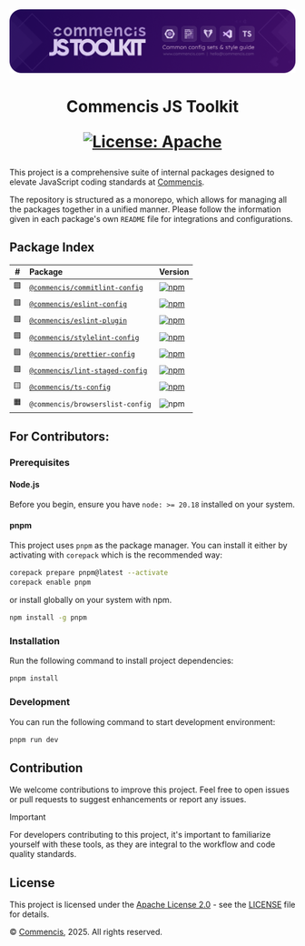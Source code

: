 <picture>
  <source media="(max-width: 400px)" srcset="./assets/js-toolkit-logo-mobile.png">
  <img src="./assets/js-toolkit-logo.png" alt="Commencis JS Toolkit Logo">
</picture>

<h1 align="center">
  Commencis JS Toolkit

[![License: Apache](https://img.shields.io/badge/License-Apache2.0-300E77.svg)](LICENSE)

</h1>

This project is a comprehensive suite of internal packages designed to elevate JavaScript coding standards at [Commencis](https://www.commencis.com/).

The repository is structured as a monorepo, which allows for managing all the packages together in a unified manner. Please follow the information given in each package's own `README` file for integrations and configurations.

## Package Index

| #   | Package                                                          | Version                                                                                                                                                       |
| --- | :--------------------------------------------------------------- | ------------------------------------------------------------------------------------------------------------------------------------------------------------- |
| 🟩  | [`@commencis/commitlint-config`](./packages/commitlint-config)   | [![npm](https://img.shields.io/npm/v/@commencis/commitlint-config?style=flat&label=npm&color=300E77)](https://npmjs.com/package/@commencis/commitlint-config) |
| 🟩  | [`@commencis/eslint-config`](./packages/eslint-config)           | [![npm](https://img.shields.io/npm/v/@commencis/eslint-config?label=npm&color=300E77)](https://npmjs.com/package/@commencis/eslint-config)                    |
| 🟩  | [`@commencis/eslint-plugin`](./packages/eslint-plugin)           | [![npm](https://img.shields.io/npm/v/@commencis/eslint-plugin?label=npm&color=300E77)](https://npmjs.com/package/@commencis/eslint-plugin)                    |
| 🟩  | [`@commencis/stylelint-config`](./packages/stylelint-config)     | [![npm](https://img.shields.io/npm/v/@commencis/stylelint-config?label=npm&color=300E77)](https://npmjs.com/package/@commencis/stylelint-config)              |
| 🟩  | [`@commencis/prettier-config`](./packages/prettier-config)       | [![npm](https://img.shields.io/npm/v/@commencis/prettier-config?label=npm&color=300E77)](https://npmjs.com/package/@commencis/prettier-config)                |
| 🟩  | [`@commencis/lint-staged-config`](./packages/lint-staged-config) | [![npm](https://img.shields.io/npm/v/@commencis/lint-staged-config?label=npm&color=300E77)](https://npmjs.com/package/@commencis/lint-staged-config)          |
| 🟨  | [`@commencis/ts-config`](./packages/ts-config)                   | [![npm](https://img.shields.io/npm/v/@commencis/ts-config?label=npm&color=300E77)](https://npmjs.com/package/@commencis/ts-config)                            |
| 🟧  | `@commencis/browserslist-config`                                 | ![npm](https://img.shields.io/badge/npm----------------grey)                                                                                                  |

## For Contributors:

### Prerequisites

#### Node.js

Before you begin, ensure you have `node: >= 20.18` installed on your system.

#### pnpm

This project uses `pnpm` as the package manager. You can install it either by activating with `corepack` which is the recommended way:

```bash
corepack prepare pnpm@latest --activate
corepack enable pnpm
```

or install globally on your system with npm.

```bash
npm install -g pnpm
```

### Installation

Run the following command to install project dependencies:

```bash
pnpm install
```

### Development

You can run the following command to start development environment:

```bash
pnpm run dev
```

## Contribution

We welcome contributions to improve this project. Feel free to open issues or pull requests to suggest enhancements or report any issues.

> [!IMPORTANT]
> For developers contributing to this project, it's important to familiarize yourself with these tools, as they are integral to the workflow and code quality standards.

## License

This project is licensed under the [Apache License 2.0](https://opensource.org/licenses/Apache-2.0) - see the [LICENSE](./LICENSE) file for details.

© [Commencis](https://www.commencis.com/), 2025. All rights reserved.
